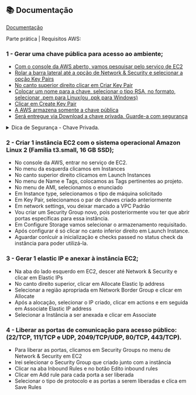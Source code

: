 ## 📚 Documentação

[Documentação](https://github.com/wiltonshark/CompassUOL/blob/main/Atividade%2001/PBD-Atividade%20de%20Linux%20-%20AWS%20-%20UNICESUMAR-290124-210439.pdf)

Parte prática | Requisitos AWS:

### 1 - Gerar uma chave pública para acesso ao ambiente;
- [Com o console da AWS aberto, vamos pesquisar pelo serviço de EC2](https://github.com/wiltonshark/CompassUOL/blob/main/Atividade%2001/Prints/1%20-%20Chave%20Publica/Screenshot%20from%202024-01-31%2011-39-11.png)
- [Rolar a barra lateral até a opção de Network & Security e selecionar a opção Key Pairs](https://github.com/wiltonshark/CompassUOL/blob/main/Atividade%2001/Prints/1%20-%20Chave%20Publica/Screenshot%20from%202024-01-31%2011-44-37.png)
- [No canto superior direito clicar em Criar Key Pair](https://github.com/wiltonshark/CompassUOL/blob/main/Atividade%2001/Prints/1%20-%20Chave%20Publica/Screenshot%20from%202024-01-31%2011-46-38.png)
- [Colocar um nome para a chave, selecionar o tipo RSA, no formato, selecionar .pem para Linux(ou .ppk para Windows)](https://github.com/wiltonshark/CompassUOL/blob/main/Atividade%2001/Prints/1%20-%20Chave%20Publica/Screenshot%20from%202024-01-31%2011-52-53.png)
- [Clicar em Create Key Pair](https://github.com/wiltonshark/CompassUOL/blob/main/Atividade%2001/Prints/1%20-%20Chave%20Publica/Screenshot%20from%202024-01-31%2011-55-02.png)
- [A AWS armazena somente a chave pública](https://github.com/wiltonshark/CompassUOL/blob/main/Atividade%2001/Prints/1%20-%20Chave%20Publica/Screenshot%20from%202024-01-31%2012-01-21.png)
- [Será entregue via Download a chave privada. Guarde-a com segurança](https://github.com/wiltonshark/CompassUOL/blob/main/Atividade%2001/Prints/1%20-%20Chave%20Publica/Screenshot%20from%202024-01-31%2012-01-21.png)


<details>
  <summary>Dica de Segurança - Chave Privada.</summary>
  Uma dica de segurança é alterar as permissões da chave privada apenas para o usuário, caso outro usuário esteja logado na máquina, este não conseguirá usá-la.
  Para isso basta abrir o terminal, localizar a chave e executar o comando:

  chmod 400 nome_da_chave.pem.

  No meu caso como sei que foi feito o Download via navegador, sei que está na pasta de Downloads
  Então vou abrir o terminal, digitar cd Downloads, para trocar o diretório para a pasta de Downloads
  Digitar ls para confirmar a presença e o nome da chave
  Antes da modificação, podemos verificar suas permissões com ls -la
  onde tem [permissões de escrita e leitura para dono e grupo e leitura para outros usuários](https://github.com/wiltonshark/CompassUOL/blob/main/Atividade%2001/Prints/1%20-%20Chave%20Publica/Screenshot%20from%202024-01-31%2012-15-45.png)
  Digitando então o comando chmod 400 AccessKey-Atividade_1_Compass.pem
  Após a modificação podemos ver que [apenas o usuário dono da chave tem permissão de leitura agora](https://github.com/wiltonshark/CompassUOL/blob/main/Atividade%2001/Prints/1%20-%20Chave%20Publica/Screenshot%20from%202024-01-31%2012-18-02.png)
</details>

### 2 - Criar 1 instância EC2 com o sistema operacional Amazon Linux 2 (Família t3.small, 16 GB SSD);
- No console da AWS, entrar no serviço de EC2.
- No menu da esquerda clicamos em Instances
- No canto superior direito clicamos em Launch Instances
- No menu de Name e Tags, colocamos as Tags pertinentes ao projeto.
- No menu de AMI, selecionamos o enunciado
- Em Instance type, selecionamos o tipo de máquina solicitado
- Em Key Pair, selecionamos o par de chaves criado anteriormente
- Em network settings, vou deixar marcado a VPC Padrão
- Vou criar um Security Group novo, pois posteriormente vou ter que abrir portas específicas para essa instância.
- Em Configure Storage vamos selecionar o armazenamento requisitado.
- Após configurar é só clicar no canto inferior direito em Launch Instance.
- Aguardar conlcuir a inicialização e checks passed no status check da instância para poder utilizá-la.


### 3 - Gerar 1 elastic IP e anexar à instância EC2;
- Na aba do lado esquerdo em EC2, descer até Network & Security e clicar em Elastic IPs
- No canto direito superior, clicar em Allocate Elastic Ip address
- Selecionar a região apropriada em Network Border Group e clicar em Allocate
- Após a alocação, selecionar o IP criado, clicar em actions e em seguida em Associate Elastic IP address
- Selecionar a Instância a ser anexada e clicar em Associate

### 4 - Liberar as portas de comunicação para acesso público: (22/TCP, 111/TCP e UDP, 2049/TCP/UDP, 80/TCP, 443/TCP).
- Para liberar as portas, clicamos em Security Groups no menu de Network & Security em EC2
- Irei selecionar o Security Group que criado junto com a instância
- Clicar na aba Inbound Rules e no botão Edito inbound rules
- Clicar em Add rule para cada porta a ser liberada
- Selecionar o tipo de protocolo e as portas a serem liberadas e clica em Save Rules

